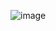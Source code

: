 ![image](https://github.com/7828143960/image-01/assets/145312170/dcc27a4b-b423-4fe9-9914-5db04305995c)
